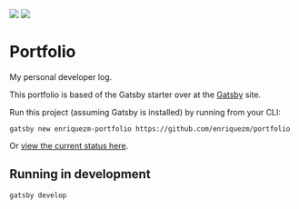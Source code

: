 ![](https://img.shields.io/badge/Gatsby-v2-brightgreen.svg?logo=appveyor&longCache=true&style=flat-square)
![](https://img.shields.io/npm/v/npm.svg?logo=appveyor&longCache=true&style=flat-square)

# Portfolio

My personal developer log.

This portfolio is based of the Gatsby starter over at the [Gatsby](https://www.gatsbyjs.org/) site.

Run this project (assuming Gatsby is installed) by running from your CLI:
```
gatsby new enriquezm-portfolio https://github.com/enriquezm/portfolio
```

Or [view the current status here](https://focused-brattain-9bb11b.netlify.com/).

## Running in development
`gatsby develop`
